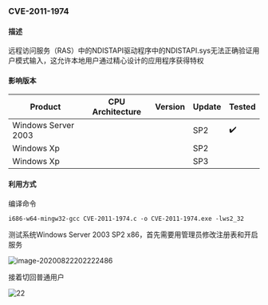 ### CVE-2011-1974

#### 描述

远程访问服务（RAS）中的NDISTAPI驱动程序中的NDISTAPI.sys无法正确验证用户模式输入，这允许本地用户通过精心设计的应用程序获得特权

#### 影响版本

| Product             | CPU Architecture | Version | Update | Tested             |
| ------------------- | ---------------- | ------- | ------ | ------------------ |
| Windows Server 2003 |                  |         | SP2    | :heavy_check_mark: |
| Windows Xp          |                  |         | SP2    |                    |
| Windows Xp          |                  |         | SP3    |                    |

#### 利用方式

编译命令

```
i686-w64-mingw32-gcc CVE-2011-1974.c -o CVE-2011-1974.exe -lws2_32
```

测试系统Windows Server 2003 SP2 x86，首先需要用管理员修改注册表和开启服务

![image-20200822202222486](https://github.com/Ascotbe/Random-img/blob/master/WindowsKernelExploits/CVE-2011-1974_win2003_x86.png?raw=true)

接着切回普通用户

![22](https://github.com/Ascotbe/Random-img/blob/master/WindowsKernelExploits/CVE-2011-1974_win2003_x86.gif?raw=true)

